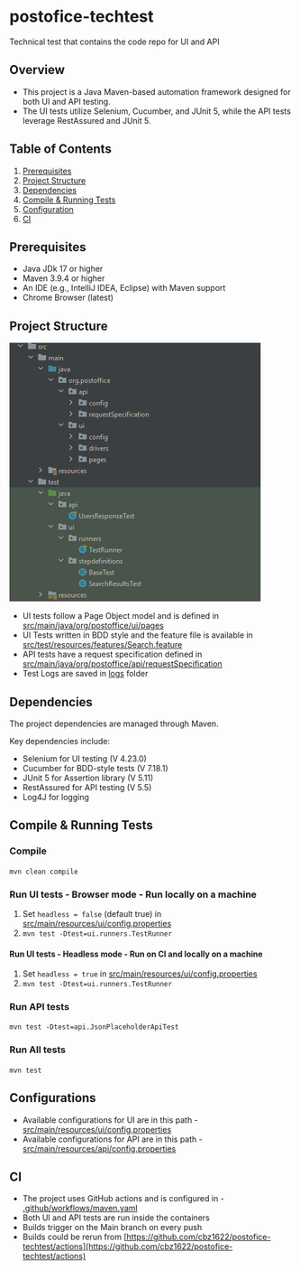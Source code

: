 # postofice-techtest
Technical test that contains the code repo for UI and API

## Overview
- This project is a Java Maven-based automation framework designed for both UI and API testing. 
- The UI tests utilize Selenium, Cucumber, and JUnit 5, while the API tests leverage RestAssured and JUnit 5. 

## Table of Contents
1. [Prerequisites]()
2. [Project Structure]()
3. [Dependencies]()
4. [Compile & Running Tests]()
5. [Configuration]()
6. [CI]()

## Prerequisites
- Java JDk 17 or higher
- Maven 3.9.4 or higher
- An IDE (e.g., IntelliJ IDEA, Eclipse) with Maven support
- Chrome Browser (latest)

## Project Structure
![img.png](img.png)

- UI tests follow a Page Object model and is defined in [src/main/java/org/postoffice/ui/pages](src/main/java/org/postoffice/ui/pages)
- UI Tests written in BDD style and the feature file is available in [src/test/resources/features/Search.feature](src/test/resources/features/Search.feature)
- API tests have a request specification defined in [src/main/java/org/postoffice/api/requestSpecification](src/main/java/org/postoffice/api/requestSpecification)
- Test Logs are saved in [logs](logs) folder

## Dependencies
The project dependencies are managed through Maven.

Key dependencies include:

- Selenium for UI testing (V 4.23.0)
- Cucumber for BDD-style tests (V 7.18.1)
- JUnit 5 for Assertion library (V 5.11)
- RestAssured for API testing (V 5.5)
- Log4J for logging

## Compile & Running Tests

### Compile
`mvn clean compile`

### Run UI tests - Browser mode - Run locally on a machine
1. Set `headless = false` (default true) in [src/main/resources/ui/config.properties](src/test/resources/features/Search.feature)
2. `mvn test -Dtest=ui.runners.TestRunner`

#### Run UI tests - Headless mode - Run on CI and locally on a machine 
1. Set `headless = true` in [src/main/resources/ui/config.properties](src/test/resources/features/Search.feature)
2. `mvn test -Dtest=ui.runners.TestRunner`
    
### Run API tests
`mvn test -Dtest=api.JsonPlaceholderApiTest`

### Run All tests
`mvn test`

## Configurations
- Available configurations for UI are in this path -  [src/main/resources/ui/config.properties](src/test/resources/features/Search.feature)
- Available configurations for API are in this path -  [src/main/resources/api/config.properties](src/test/resources/features/Search.feature)

## CI
- The project uses GitHub actions and is configured in - [.github/workflows/maven.yaml](.github/workflows/maven.yaml)
- Both UI and API tests are run inside the containers
- Builds trigger on the Main branch on every push
- Builds could be rerun from [https://github.com/cbz1622/postofice-techtest/actions](https://github.com/cbz1622/postofice-techtest/actions)